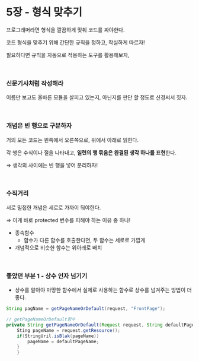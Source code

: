 # 5장 - 형식 맞추기

프로그래머라면 형식을 깔끔하게 맞춰 코드를 짜야한다.

코드 형식을 맞추기 위해 간단한 규칙을 정하고, 착실하게 따르자! 

필요하다면 규칙을 자동으로 적용하는 도구를 활용해보자,

<br>


### 신문기사처럼 작성해라

이름만 보고도 올바른 모듈을 살피고 있는지, 아닌지를 판단 할 정도로 신경써서 짓자.

<br>




### 개념은 빈 행으로 구분하자

거의 모든 코드는 왼쪽에서 오른쪽으로, 위에서 아래로 읽힌다.

각 행은 수식이나 절을 나타내고, **일련의 행 묶음은 완결된 생각 하나를 표현**한다. 

⇒ 생각의 사이에는 빈 행을 넣어 분리하자!

<br>



### 수직거리

서로 밀접한 개념은 세로로 가까이 둬야한다.

⇒ 이게 바로 protected 변수를 피해야 하는 이유 중 하나! 

- 종속함수
    - 함수가 다른 함수를 호출한다면, 두 함수는 세로로 가깝게
- 개념적으로 비슷한 함수는 위아래로 배치

<br>


### 좋았던 부분 1 - 상수 인자 넘기기

- 상수를 알아야 마땅한 함수에서 실제로 사용하는 함수로 상수를 넘겨주는 방법이 더 좋다.

```java
String pagName = getPageNameOrDefault(request, "FrontPage");

// getPageNameOrDefault함수
private String getPageNameOrDefault(Request request, String defaultPageName) {
	Sting pageName = request.getResource();
	if(StringUril.isBlak(pageName))
		pageName = defaultPageName;
	}
	}
```

<br>
